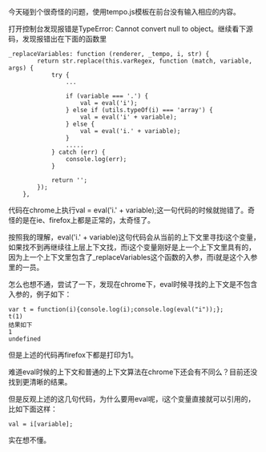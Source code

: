 今天碰到个很奇怪的问题，使用tempo.js模板在前台没有输入相应的内容。

打开控制台发现报错是TypeError: Cannot convert null to object。继续看下源码，发现报错出在下面的函数里

	_replaceVariables: function (renderer, _tempo, i, str) {
            return str.replace(this.varRegex, function (match, variable, args) {
                try {
                    ...

                    if (variable === '.') {
                        val = eval('i');
                    } else if (utils.typeOf(i) === 'array') {
                        val = eval('i' + variable);
                    } else {
                        val = eval('i.' + variable);
                    }
            		.....
                } catch (err) {
                	console.log(err);
                }

                return '';
            });
        },

代码在chrome上执行val = eval('i.' + variable);这一句代码的时候就抛错了。奇怪的是在ie、firefox上都是正常的，太奇怪了。

按照我的理解，eval('i.' + variable)这句代码会从当前的上下文里寻找i这个变量，如果找不到再继续往上层上下文找，而i这个变量刚好是上一个上下文里具有的，因为上一个上下文里包含了_replaceVariables这个函数的入参，而i就是这个入参里的一员。

怎么也想不通，尝试了一下，发现在chrome下，eval时候寻找的上下文是不包含入参的，例子如下：

	var t = function(i){console.log(i);console.log(eval("i"));}; 
	t(1)
	结果如下
	1
	undefined

但是上述的代码再firefox下都是打印为1。

难道eval时候的上下文和普通的上下文算法在chrome下还会有不同么？目前还没找到更清晰的结果。

但是反观上述的这几句代码，为什么要用eval呢，i这个变量直接就可以引用的，比如下面这样：

	val = i[variable];

实在想不懂。